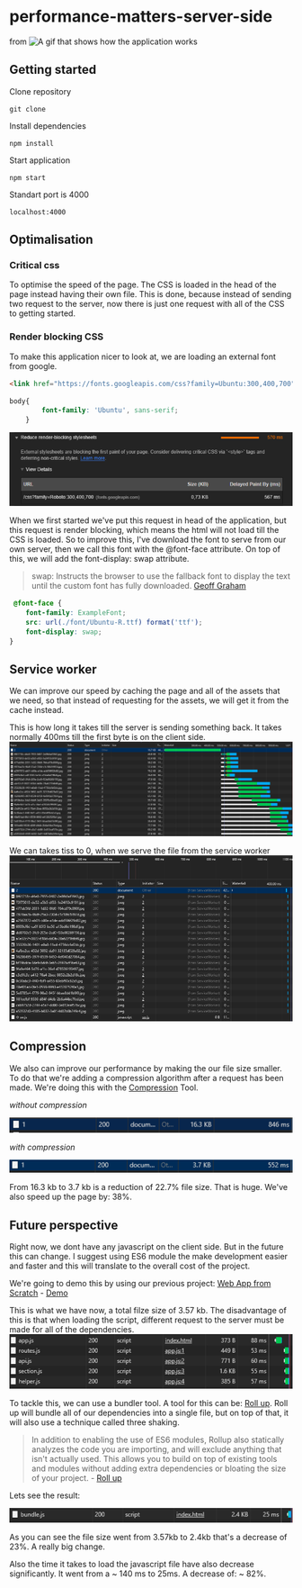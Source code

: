 # performance-matters-server-side
from ![A gif that shows how the application works](readme_assets/intro.gif)

## Getting started

Clone repository
```
git clone
```

Install dependencies
```
npm install
```

Start application
```
npm start
```

Standart port is 4000
```
localhost:4000
```

## Optimalisation

### Critical css
To optimise the speed of the page. The CSS is loaded in the head of the page instead having their own file. This is done, because instead of sending two request to the server, now there is just one request with all of the CSS to getting started.

### Render blocking CSS
To make this application nicer to look at, we are loading an external font from google. 

``` html
<link href="https://fonts.googleapis.com/css?family=Ubuntu:300,400,700" rel="stylesheet">
```

```css 
body{
        font-family: 'Ubuntu', sans-serif;
    }
```

![image of the score of google audit](readme_assets/css_render_blocking.PNG)

When we first started we've put this request in head of the application, but this request is render blocking, which means the html will not load till the CSS is loaded. So to improve this, I've download the font to serve from our own server, then we call this font with the @font-face attribute. On top of this, we will add the font-display: swap attribute.

>swap: Instructs the browser to use the fallback font to display the text until the custom font has fully downloaded. [Geoff Graham](https://css-tricks.com/almanac/properties/f/font-display/)

```css
 @font-face {
    font-family: ExampleFont;
    src: url(./font/Ubuntu-R.ttf) format('ttf');
    font-display: swap;
}
```

## Service worker
We can improve our speed by caching the page and all of the assets that we need, so that instead of requesting for the assets, we will get it from the cache instead.

This is how long it takes till the server is sending something back. It takes normally 400ms till the first byte is on the client side.
![The network fetch time](readme_assets/request-files.PNG)

We can takes tiss to 0, when we serve the file from the service worker
![The network fetch time](readme_assets/files-service-worker.PNG)


## Compression
We also can improve our performance by making the our file size smaller. To do that we're adding a compression algorithm after a request has been made. We're doing this with the [Compression](https://github.com/expressjs/compression) Tool. 

*without compression*

![File size of our application without compression](readme_assets/without-compression.PNG)

*with compression*

![File size of our application with compression](readme_assets/with-compression.PNG)

From 16.3 kb to 3.7 kb is a reduction of 22.7% file size. That is huge. We've also speed up the page by: 38%.

## Future perspective
Right now, we dont have any javascript on the client side. But in the future this can change. I suggest using ES6 module the make development easier and faster and this will translate to the overall cost of the project.

We're going to demo this by using our previous project: [Web App from Scratch](https://github.com/niyorn/wafs) - [Demo](https://niyorn.github.io/wafs/app/index.html)

This is what we have now, a total filze size of 3.57 kb. The disadvantage of this is that when loading the script, different request to the server must be made for all of the dependencies.
![Wafs es6 module](readme_assets/wafs-es6-module.PNG)

To tackle this, we can use a bundler tool. A tool for this can be: [Roll up](https://rollupjs.org/guide/en). Roll up will bundle all of our dependencies into a single file, but on top of that, it will also use a technique called three shaking.

>In addition to enabling the use of ES6 modules, Rollup also statically analyzes the code you are importing, and will exclude anything that isn't actually used. This allows you to build on top of existing tools and modules without adding extra dependencies or bloating the size of your project. - [Roll up](https://rollupjs.org/guide/en#tree-shaking)

Lets see the result:

![File size of our application with compression](readme_assets/wafs-es6-module-bundle.PNG)

As you can see the file size went from 3.57kb to 2.4kb that's a decrease of 23%. A really big change.

Also the time it takes to load the javascript file have also decrease significantly. It went from a ~ 140 ms to 25ms. A decrease of: ~ 82%. 









